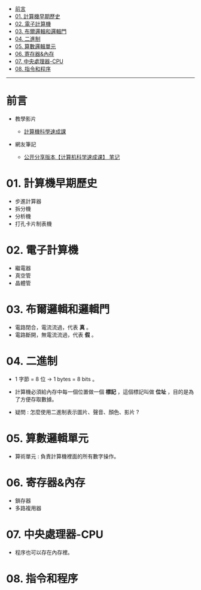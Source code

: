 * [前言](#前言)
* [01. 計算機早期歷史](#01計算機早期歷史)
* [02. 電子計算機](#02電子計算機)
* [03. 布爾邏輯和邏輯門](#03布爾邏輯和邏輯門)
* [04. 二進制](#04二進制)
* [05. 算數邏輯單元](#05算數邏輯單元)
* [06. 寄存器&內存](#06寄存器內存)
* [07. 中央處理器-CPU](#07中央處理器cpu)
* [08. 指令和程序](#08指令和程序)

--- 

# 前言

- 教學影片
  - [計算機科學速成課](https://www.youtube.com/playlist?list=PLdYq_l3Bzf1elCyzIfx2JgHfSMTsWbnfg "計算機科學速成課")

- 網友筆記
  - [公开分享版本【计算机科学速成课】 笔记](https://shimo.im/docs/PJAUY30F1uYksv0h/read "公开分享版本【计算机科学速成课】 笔记")

# 01.&nbsp;計算機早期歷史

- 步進計算器
- 拆分機
- 分析機
- 打孔卡片制表機

# 02.&nbsp;電子計算機

- 繼電器
- 真空管
- 晶體管

# 03.&nbsp;布爾邏輯和邏輯門

- 電路閉合，電流流過，代表 **真** 。
- 電路斷開，無電流流過，代表 **假** 。

# 04.&nbsp;二進制

- 1 字節 = 8 位 $\to$ 1 bytes = 8 bits 。

- 計算機必須給內存中每一個位置做一個 **標記** ，這個標記叫做 **位址** ，目的是為了方便存取數據。

- 疑問 : 怎麼使用二進制表示圖片、聲音、顏色、影片 ?

# 05.&nbsp;算數邏輯單元

- 算術單元 : 負責計算機裡面的所有數字操作。

# 06.&nbsp;寄存器&內存

- 鎖存器
- 多路複用器

# 07.&nbsp;中央處理器-CPU

- 程序也可以存在內存裡。

# 08. 指令和程序